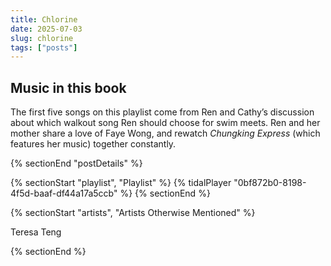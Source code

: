 ```yaml
---
title: Chlorine
date: 2025-07-03
slug: chlorine
tags: ["posts"]
---
```


## Music in this book

The first five songs on this playlist come from Ren and Cathy’s discussion about which walkout song Ren should choose for swim meets. Ren and her mother share a love of Faye Wong, and rewatch _Chungking Express_ (which features her music) together constantly.

{% sectionEnd "postDetails" %}

{% sectionStart "playlist", "Playlist" %}
{% tidalPlayer "0bf872b0-8198-4f5d-baaf-df44a17a5ccb" %}
{% sectionEnd %}

{% sectionStart "artists", "Artists Otherwise Mentioned" %}

Teresa Teng

{% sectionEnd %}